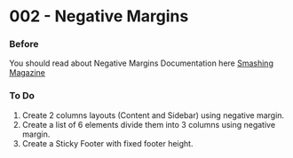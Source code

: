 # 002 - Negative Margins

### Before 
You should read about Negative Margins Documentation here [Smashing Magazine][1]

### To Do

1. Create 2 columns layouts (Content and Sidebar) using negative margin.
2. Create a list of 6 elements divide them into 3 columns using negative margin.
3. Create a Sticky Footer with fixed footer height.

 [1]: https://www.smashingmagazine.com/2009/07/the-definitive-guide-to-using-negative-margins/
